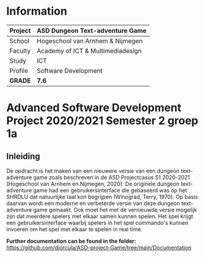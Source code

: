 # Information
Project | ASD Dungeon Text-adventure Game
------------ | -------------
School  | Hogeschool van Arnhem & Nijmegen
Faculty | Academy of ICT & Multimediadesign
Study   | ICT
Profile | Software Development
**GRADE**| **7.6**

# Advanced Software Development Project 2020/2021 Semester 2 groep 1a
## Inleiding
De opdracht is het maken van een nieuwere versie van een dungeon text-adventure game zoals beschreven in de ASD Projectcasus S1 2020-2021 (Hogeschool van Arnhem en Nijmegen, 2020). De originele dungeon text-adventure game had een gebruikersinterface die gebaseerd was op het SHRDLU dat natuurlijke taal kon begrijpen (Winograd, Terry, 1970). Op basis daarvan wordt een moderne en verbeterde versie van deze dungeon text-adventure game gemaakt. Ook moet het met de vernieuwde versie mogelijk zijn dat meerdere spelers met elkaar samen kunnen spelen. Het spel krijgt een gebruikersinterface waarbij spelers in het spel commando's kunnen invoeren om het spel met elkaar te spelen in real time.

**Further documentation can be found in the folder:** https://github.com/diorcula/ASD-project-Game/tree/main/Documentation
